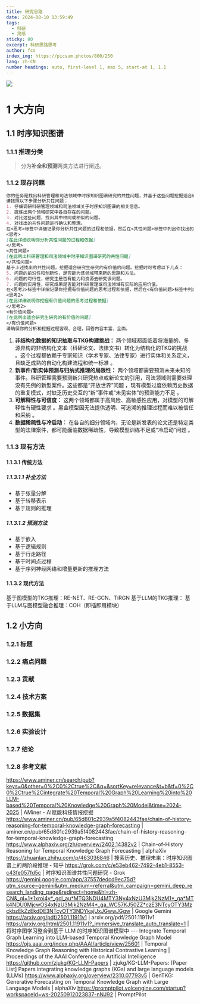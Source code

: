 ```yaml
---
title: 研究思路
date: 2024-08-10 13:59:49
tags:
  - 科研
  - 灵感
sticky: 80
excerpt: 科研思路思考
author: fcs
index_img: https://picsum.photos/800/250
lang: zh-CN
number headings: auto, first-level 1, max 5, start-at 1, 1.1
---
```


![](https://picsum.photos/800/250)

# 1 大方向

## 1.1 时序知识图谱

### 1.1.1 推理分类

> 分为**补全和预测**两类方法进行阐述。

### 1.1.2 现存问题

```markdown
你的任务是找出科研管理和司法领域中时序知识图谱研究的共性问题，并基于这些问题挖掘适合研究生研究的有价值的问题。请仔细阅读以下信息并按照指示完成任务。
请按照以下步骤分析共性问题：
1. 仔细调研科研管理领域和司法领域关于时序知识图谱的相关信息。
2. 提炼出两个领域研究中各自存在的问题。
3. 对比这些问题，找出其中相同或相似的问题。
4. 对找出的共性问题进行确认和整理。
在<思考>标签中详细记录你分析共性问题的过程和依据，然后在<共性问题>标签中列出你找出的共性问题。
<思考>
[在此详细说明你分析共性问题的过程和依据]
</思考>
<共性问题>
[在此列出科研管理和司法领域中时序知识图谱研究的共性问题]
</共性问题>
基于上述找出的共性问题，挖掘适合研究生研究的有价值的问题。挖掘时可考虑以下几点：
5. 问题的前沿性和创新性，是否能为该领域带来新的思路和方法。
6. 问题的可行性，研究生是否有能力和资源去研究该问题。
7. 问题的实用性，研究成果是否能对科研管理或司法领域有实际的应用价值。
在<思考2>标签中详细记录你挖掘有价值问题的思考过程和依据，然后在<有价值问题>标签中列出适合研究生研究的有价值的问题。
<思考2>
[在此详细说明你挖掘有价值问题的思考过程和依据]
</思考2>
<有价值问题>
[在此列出适合研究生研究的有价值的问题]
</有价值问题>
请确保你的分析和挖掘过程客观、合理，回答内容丰富、全面。

```

1. **非结构化数据的知识抽取与TKG构建挑战：** 两个领域都面临着将海量的、多源异构的非结构化文本（科研论文、法律文书）转化为结构化的TKG的挑战 。这个过程都依赖于专家知识（学术专家、法律专家）进行实体和关系定义，且缺乏成熟的自动化构建流程和统一标准 。  
2. **新事件/新实体预测与归纳式推理的局限性：** 两个领域都需要预测未来未知的事件。科研管理需要预测新兴研究热点或新论文的引用，司法领域则需要处理没有先例的新型案件。这些都是“开放世界”问题 ，现有模型过度依赖历史数据的重复模式，对缺乏历史交互的“新”事件或“未见实体”的预测能力不足 。  
3. **可解释性与可信度：** 这两个领域都属于高风险、高敏感性应用，对模型的可解释性有硬性要求 。黑盒模型因无法提供透明、可追溯的推理过程而难以被信任和采纳 。  
4. **数据稀疏性与冷启动：** 在各自的细分领域内，无论是新发表的论文还是特定类型的法律案件，都可能面临数据稀疏性，导致模型训练不足或“冷启动”问题 。

### 1.1.3 现有方法

#### 1.1.3.1 传统方法

##### 1.1.3.1.1 补全方法

- 基于张量分解
- 基于转移表示
- 基于规则的推理

##### 1.1.3.1.2 预测方法

- 基于嵌入
- 基于逻辑规则
- 基于行走路径
- 基于时间点过程
- 基于序列神经网络和增量更新的推理方法

#### 1.1.3.2 现代方法

基于图模型的TKG推理：RE-NET、RE-GCN、TiRGN
基于LLM的TKG推理：
基于LLM与图模型融合推理：COH（即插即用模块）

## 1.2 小方向

### 1.2.1 标题

### 1.2.2 痛点问题

### 1.2.3 贡献

### 1.2.4 技术方案

### 1.2.5 数据集

### 1.2.6 实验设计

### 1.2.7 结论

### 1.2.8 参考文献

https://www.aminer.cn/search/pub?keys=0&other=0%2C0%2Ctrue%2C&q=&sortKey=relevance&t=b&tf=0%2C0%2Ctrue%2Cintegrate%20Temporal%20Graph%20Learning%20into%20LLM-based%20Temporal%20Knowledge%20Graph%20Model&time=2024-2025 | AMiner - AI赋能科技情报挖掘
https://www.aminer.cn/pub/65d801c2939a5f4082443fae/chain-of-history-reasoning-for-temporal-knowledge-graph-forecasting | aminer.cn/pub/65d801c2939a5f4082443fae/chain-of-history-reasoning-for-temporal-knowledge-graph-forecasting
https://www.alphaxiv.org/zh/overview/2402.14382v2 | Chain-of-History Reasoning for Temporal Knowledge Graph Forecasting | alphaXiv
https://zhuanlan.zhihu.com/p/463036846 | 搜索历史、推理未来：时序知识图谱上的两阶段推理 - 知乎
https://grok.com/c/e53eb462-7492-4eb1-8553-c43fe057fd5c | 时序知识图谱共性问题研究 - Grok
https://gemini.google.com/app/37557dedcd9ec75d?utm_source=gemini&utm_medium=referral&utm_campaign=gemini_deep_research_landing_page&redirect=home&hl=zh-CN&_gl=1*1xroi4y*_gcl_au*MTQ3NDU4MTY3Ny4xNzU3Mjk2NzM1*_ga*MTk4NDU0MjcwOS4xNzU3Mjk2NzM4*_ga_WC57KJ50ZZ*czE3NTcyOTY3MzckbzEkZzEkdDE3NTcyOTY3NDYkajUxJGwwJGgw | Google Gemini
https://arxiv.org/pdf/2501.11911v1 | arxiv.org/pdf/2501.11911v1
https://arxiv.org/html/2501.11911v1?_immersive_translate_auto_translate=1 | 将时序图学习整合到基于 LLM 的时序知识图谱模型中 --- Integrate Temporal Graph Learning into LLM-based Temporal Knowledge Graph Model
https://ojs.aaai.org/index.php/AAAI/article/view/25601 | Temporal Knowledge Graph Reasoning with Historical Contrastive Learning | Proceedings of the AAAI Conference on Artificial Intelligence
https://github.com/zjukg/KG-LLM-Papers | zjukg/KG-LLM-Papers: [Paper List] Papers integrating knowledge graphs (KGs) and large language models (LLMs)
https://www.alphaxiv.org/overview/2310.07793v5 | GenTKG: Generative Forecasting on Temporal Knowledge Graph with Large Language Models | alphaXiv
https://promptpilot.volcengine.com/startup?workspaceId=ws-20250912023837-nNJ92 | PromptPilot